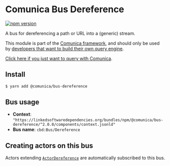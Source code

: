 # Comunica Bus Dereference

[![npm version](https://badge.fury.io/js/%40comunica%2Fbus-dereference.svg)](https://www.npmjs.com/package/@comunica/bus-dereference)

A bus for dereferencing a path or URL into a (generic) stream.

This module is part of the [Comunica framework](https://github.com/comunica/comunica),
and should only be used by [developers that want to build their own query engine](https://comunica.dev/docs/modify/).

[Click here if you just want to query with Comunica](https://comunica.dev/docs/query/).

## Install

```bash
$ yarn add @comunica/bus-dereference
```

## Bus usage

* **Context**: `"https://linkedsoftwaredependencies.org/bundles/npm/@comunica/bus-dereference/^2.0.0/components/context.jsonld"`
* **Bus name**: `cbd:Bus/Dereference`

## Creating actors on this bus

Actors extending [`ActorDereference`](TODO:jsdoc_url) are automatically subscribed to this bus.
